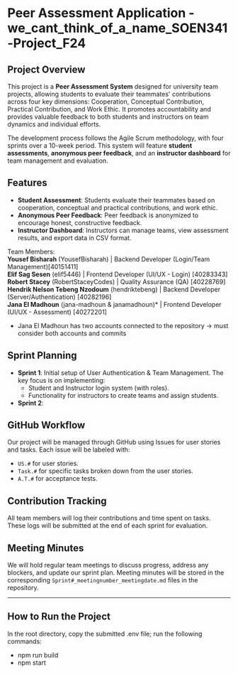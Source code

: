 # Peer Assessment Application - we_cant_think_of_a_name_SOEN341-Project_F24

## Project Overview
This project is a **Peer Assessment System** designed for university team projects, allowing students to evaluate their teammates' contributions across four key dimensions: Cooperation, Conceptual Contribution, Practical Contribution, and Work Ethic. It promotes accountability and provides valuable feedback to both students and instructors on team dynamics and individual efforts. 

The development process follows the Agile Scrum methodology, with four sprints over a 10-week period. This system will feature **student assessments**, **anonymous peer feedback**, and an **instructor dashboard** for team management and evaluation.

## Features
- **Student Assessment**: Students evaluate their teammates based on cooperation, conceptual and practical contributions, and work ethic.
- **Anonymous Peer Feedback**: Peer feedback is anonymized to encourage honest, constructive feedback.
- **Instructor Dashboard**: Instructors can manage teams, view assessment results, and export data in CSV format.

Team Members:  
**Yousef Bisharah** (YousefBisharah) | Backend Developer (Login/Team Management)[40151411]  
**Elif Sag Sesen** (elif5446) | Frontend Developer (UI/UX - Login) [40283343]  
**Robert Stacey** (RobertStaceyCodes) | Quality Assurance (QA) [40228769]   
**Hendrik Nelson Tebeng Nzodoum** (hendriktebeng) | Backend Developer (Server/Authentication) [40282196]  
**Jana El Madhoun** (jana-madhoun & janamadhoun)* | Frontend Developer (UI/UX - Assessment) [40272201]  
  * Jana El Madhoun has two accounts connected to the repository -> must consider both accounts and commits

## Sprint Planning
- **Sprint 1**: Initial setup of User Authentication & Team Management. The key focus is on implementing:
  - Student and Instructor login system (with roles).
  - Functionality for instructors to create teams and assign students.
- **Sprint 2**: 

## GitHub Workflow
Our project will be managed through GitHub using Issues for user stories and tasks. Each issue will be labeled with:
- `US.#` for user stories.
- `Task.#` for specific tasks broken down from the user stories.
- `A.T.#` for acceptance tests.

## Contribution Tracking
All team members will log their contributions and time spent on tasks. These logs will be submitted at the end of each sprint for evaluation.

## Meeting Minutes
We will hold regular team meetings to discuss progress, address any blockers, and update our sprint plan. Meeting minutes will be stored in the corresponding `Sprint#_meetingnumber_meetingdate.md` files in the repository.

---

## How to Run the Project
In the root directory, copy the submitted .env file; run the following commands:
- npm run build
- npm start
